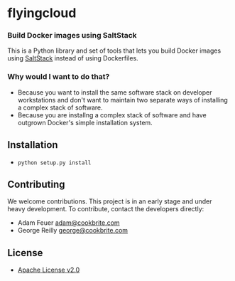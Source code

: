 # flyingcloud
### Build Docker images using SaltStack

This is a Python library and set of tools that lets you build Docker images using [SaltStack](http://saltstack.com/) instead of using Dockerfiles.

### Why would I want to do that?

* Because you want to install the same software stack on developer workstations and don't want to maintain two separate ways of installing a complex stack of software.
* Because you are installng a complex stack of software and have outgrown Docker's simple installation system.

## Installation

* `python setup.py install`


## Contributing

We welcome contributions. This project is in an early stage and under heavy development. To contribute, contact the developers directly:
* Adam Feuer <adam@cookbrite.com>
* George Reilly <george@cookbrite.com>

## License

* [Apache License v2.0](http://www.apache.org/licenses/LICENSE-2.0)

